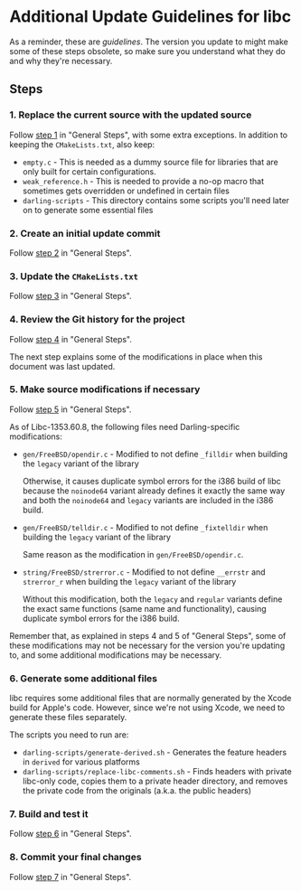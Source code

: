 # Additional Update Guidelines for libc

As a reminder, these are *guidelines*. The version you update to might make some of these steps obsolete, so make sure you understand what they do and why they're necessary.

## Steps

### 1. Replace the current source with the updated source

Follow [step 1](index.md#step-1) in "General Steps", with some extra exceptions. In addition to keeping the `CMakeLists.txt`, also keep:

  * `empty.c` - This is needed as a dummy source file for libraries that are only built for certain configurations.
  * `weak_reference.h` - This is needed to provide a no-op macro that sometimes gets overridden or undefined in certain files
  * `darling-scripts` - This directory contains some scripts you'll need later on to generate some essential files

### 2. Create an initial update commit

Follow [step 2](index.md#step-2) in "General Steps".

### 3. Update the `CMakeLists.txt`

Follow [step 3](index.md#step-3) in "General Steps".

### 4. Review the Git history for the project

Follow [step 4](index.md#step-4) in "General Steps".

The next step explains some of the modifications in place when this document was last updated.

### 5. Make source modifications if necessary

Follow [step 5](index.md#step-5) in "General Steps".

As of Libc-1353.60.8, the following files need Darling-specific modifications:
  * `gen/FreeBSD/opendir.c` - Modified to not define `_filldir` when building the `legacy` variant of the library

    Otherwise, it causes duplicate symbol errors for the i386 build of libc because the `noinode64` variant already defines it exactly the same way and both the `noinode64` and `legacy` variants are included in the i386 build.
  * `gen/FreeBSD/telldir.c` - Modified to not define `_fixtelldir` when building the `legacy` variant of the library

    Same reason as the modification in `gen/FreeBSD/opendir.c`.
  * `string/FreeBSD/strerror.c` - Modified to not define `__errstr` and `strerror_r` when building the `legacy` variant of the library

    Without this modification, both the `legacy` and `regular` variants define the exact same functions (same name and functionality), causing duplicate symbol errors for the i386 build.

Remember that, as explained in steps 4 and 5 of "General Steps", some of these modifications may not be necessary for the version you're updating to, and some additional modifications may be necessary.

### 6. Generate some additional files

libc requires some additional files that are normally generated by the Xcode build for Apple's code. However, since we're not using Xcode, we need to generate these files separately.

The scripts you need to run are:

  * `darling-scripts/generate-derived.sh` - Generates the feature headers in `derived` for various platforms
  * `darling-scripts/replace-libc-comments.sh` - Finds headers with private libc-only code, copies them to a private header directory, and removes the private code from the originals (a.k.a. the public headers)

### 7. Build and test it

Follow [step 6](index.md#step-6) in "General Steps".

### 8. Commit your final changes

Follow [step 7](index.md#step-7) in "General Steps".
